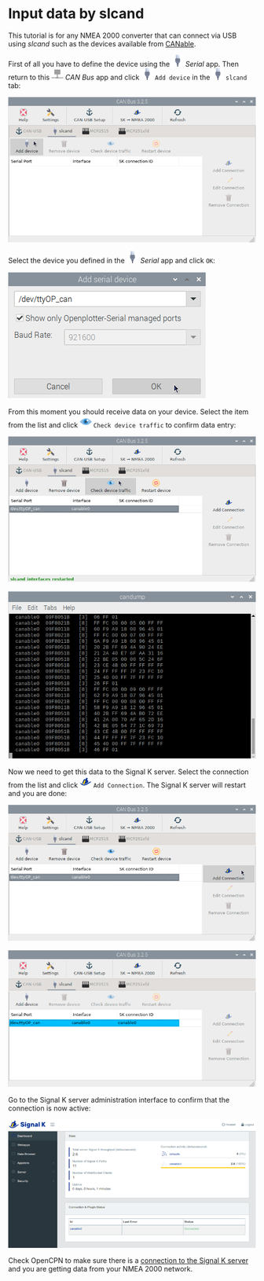 # Input data by slcand

This tutorial is for any NMEA 2000 converter that can connect via USB using *slcand* such as the devices available from [CANable](https://canable.io/).

First of all you have to define the device using the ![Serial](../serial/img/openplotter-serial.png) *Serial* app. Then return to this ![Canb Bus](img/can.png) *CAN Bus* app and click ![Add device](../serial/img/openplotter-serial.png) ``Add device`` in the ![slcand](../serial/img/openplotter-serial.png)  ``slcand`` tab:

![canSlcand1](img/canSlcand1.png)

Select the device you defined in the ![Serial](../serial/img/openplotter-serial.png) *Serial* app and click ``OK``:

![canSlcand2](img/canSlcand2.png)

From this moment you should receive data on your device. Select the item from the list and click ![check](img/check.png) ``Check device traffic`` to confirm data entry:

![canSlcand3](img/canSlcand3.png)

![canSlcand4](img/canSlcand4.png)

Now we need to get this data to the Signal K server. Select the connection from the list and click ![sk](img/sk.png) ``Add Connection``. The Signal K server will restart and you are done:

![canSlcand5](img/canSlcand5.png)

![canSlcand6](img/canSlcand6.png)

Go to the Signal K server administration interface to confirm that the connection is now active:

![canSlcand7](img/canSlcand7.png)

Check OpenCPN to make sure there is a [connection to the Signal K server](../opencpn/skconnection.md) and you are getting data from your NMEA 2000 network.
